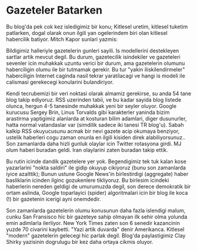# Gazeteler Batarken

Bu blog'da pek cok kez isledigimiz bir konu; Kitlesel uretim, kitlesel tuketim patlarken, dogal olarak onun ilgili yan ogelerindem biri olan kitlesel habercilik batiyor. Mitch Kapor sunlari yazmis:

Bildigimiz halleriyle gazetelerin gunleri sayili. Is modellerini destekleyen sartlar artik mevcut degil. Bu durum, gazetecilik isindekiler ve gazeteleri sevenler icin muhakkak uzuntu verici bir durum, ama gazetelerin olumunu haberciligin olumu ile bir tutmamak gerekir. Bu tur "yakin iliskilendirmeler" haberciligin Internet caginda nasil tekrar yaratilacagi ve hangi is modeli ile calismasi gerekecegi konularini bulandiriyor.

Kendi tecrubemizi bir veri noktasi olarak almamiz gerekirse, su anda 54 tane blog takip ediyoruz. RSS uzerinden tabii, ve bu kadar sayida blog listede olunca, hergun 4-5 tanesinde muhakkak yeni bir seyler oluyor. Google kurucusu Sergey Brin, Linus Torvalds gibi karakterler yaninda bizim arastirma yaptigimiz alanlarda at kosturan bilim adamlari, diger dusunurler, hatta normal vatandaslar var (simdilik sadece iki tanesi TR blog'u). Sabah kalkip RSS okuyucusunu acmak bir nevi gazete acip okumaya benziyor, ustelik haberleri cogu zaman onunla en ilgili kisiden direk alabiliyorsunuz.. Son zamanlarda daha hizli gunluk olaylar icin Twitter rotasyona girdi. MJ olum haberi buradan geldi. Iran olaylarini zaten buradan takip ettik.

Bu rutin icinde dandik gazetelere yer yok. Begendigimiz tek tuk kalan kose yazarlarini "nokta saldiri" ile gidip okuyup cikiyoruz (bunu son zamanlarda iyice azalttik); Bunun ustune Google News'in birlestirdigi (aggregate) haber basliklarin icinden ilginc gozukenlere tikliyoruz. Bu birlesim icindeki haberlerin nereden geldigi de umurumuzda degil, son derece demokratik bir ortam aslinda, Google toparlayici (spider) algoritmalari icin bir blog ile koca (!) bir gazetenin icerigi ayni onemdedir.

Son zamanlarda gazetelerin olumu konusunun daha fazla islendigi malum, cunku San Fransisco hic bir gazeteye sahip olmayan ilk sehir olma yolunda emin adimlarla ilerliyor. New York Times zaten son 6 senedir kazancinin yuzde 70 civarini kaybetti. "Yazi artik duvarda" denir Amerikanca. Kitlesel "modern" gazetelerin gelecegi hic parlak degil. Blog'da paylastigimiz Clay Shirky yazisinin dogrulugu bir kez daha ortaya cikmis oluyor.
